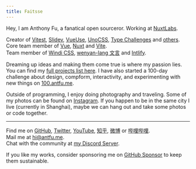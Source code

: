 ```yaml
---
title: Faitsse
---
```


Hey, I am Anthony Fu, a fanatical open sourceror. Working at [NuxtLabs](https://nuxtlabs.com/).

Creator of [Vitest](https://github.com/vitest-dev/vitest), [Slidev](https://github.com/slidevjs/slidev), [VueUse](https://github.com/vueuse/vueuse), [UnoCSS](https://github.com/antfu/unocss), [Type Challenges](https://github.com/type-challenges/type-challenges) and [others](/projects).<br>
Core team member of [Vue](https://vuejs.org/), [Nuxt](http://nuxtjs.org/) and [Vite](http://vitejs.dev/).<br>
Team member of [Windi CSS](https://windicss.org/), [wenyan-lang 文言](https://wy-lang.org/) and [Intlify](https://github.com/intlify).

Dreaming up ideas and making them come true is where my passion lies. You can find my [full projects list here](/projects). I have also started a 100-day challenge about design, compform, interactivity, and experimenting with new things on [100.antfu.me](https://100.antfu.me/).

Outside of programming, I enjoy doing photography and traveling. Some of my photos can be found on [Instagram](https://www.instagram.com/antfu7). If you happen to be in the same city I live (currently in Shanghai), maybe we can hang out and take some photos or code together.

***

Find me on [GitHub](https://github.com/antfu), [Twitter](https://www.twitter.com/antfu7), [YouTube](https://www.youtube.com/anthonyfu7), [知乎](https://www.zhihu.com/people/antfu), [微博](https://weibo.com/u/7485197193) or [哔哩哔哩](https://space.bilibili.com/668380).<br>
Mail me at [hi@antfu.me](mailto:hi@antfu.me).<br>
Chat with the community at [my Discord Server](https://chat.antfu.me).

If you like my works, consider sponsoring me on [GitHub Sponsor](https://github.com/sponsors/antfu) to keep them sustainable.
